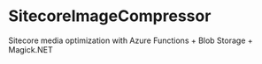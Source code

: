 # SitecoreImageCompressor
Sitecore media optimization with Azure Functions + Blob Storage + Magick.NET
